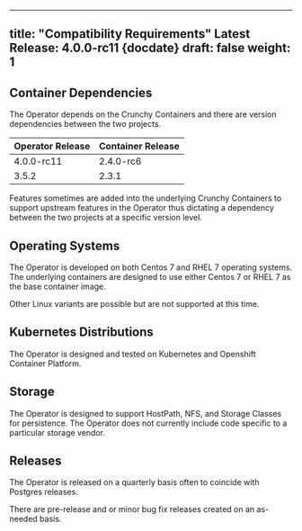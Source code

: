 
---
title: "Compatibility Requirements"
Latest Release: 4.0.0-rc11 {docdate}
draft: false
weight: 1
---

## Container Dependencies

The Operator depends on the Crunchy Containers and there are 
version dependencies between the two projects.

| Operator Release   |      Container Release      |
|:----------|:-------------|
| 4.0.0-rc11 | 2.4.0-rc6  |
| 3.5.2 | 2.3.1  |

Features sometimes are added into the underlying Crunchy Containers
to support upstream features in the Operator thus dictating a
dependency between the two projects at a specific version level.

## Operating Systems

The Operator is developed on both Centos 7 and RHEL 7 operating systems.  The
underlying containers are designed to use either Centos 7 or RHEL 7 as the base
container image.

Other Linux variants are possible but are not supported at this time.

## Kubernetes Distributions

The Operator is designed and tested on Kubernetes and Openshift Container Platform.

## Storage

The Operator is designed to support HostPath, NFS, and Storage Classes for 
persistence.  The Operator does not currently include code specific to 
a particular storage vendor.

## Releases

The Operator is released on a quarterly basis often to coincide with Postgres releases.

There are pre-release and or minor bug fix releases created on an as-needed basis.

